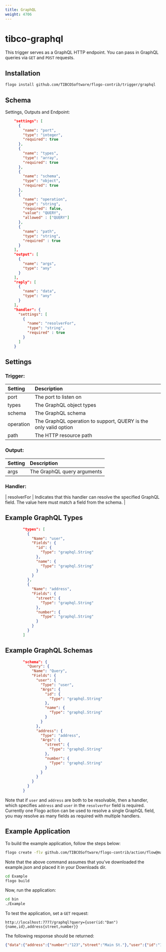 ```yaml
---
title: GraphQL
weight: 4706
---
```

# tibco-graphql
This trigger serves as a GraphQL HTTP endpoint. You can pass in GraphQL queries via `GET` and `POST` requests.

## Installation

```bash
flogo install github.com/TIBCOSoftware/flogo-contrib/trigger/graphql
```

## Schema
Settings, Outputs and Endpoint:

```json
    "settings": [
      {
        "name": "port",
        "type": "integer",
        "required": true
      },
      {
        "name": "types",
        "type": "array",
        "required": true
      },
      {
        "name": "schema",
        "type": "object",
        "required": true
      },
      {
        "name": "operation",
        "type": "string",
        "required": false,
        "value": "QUERY",
        "allowed" : ["QUERY"]
      },
      {
        "name": "path",
        "type": "string",
        "required" : true
      }
    ],
    "output": [
      {
        "name": "args",
        "type": "any"
      }
    ],
    "reply": [
      {
        "name": "data",
        "type": "any"
      }
    ],
    "handler": {
      "settings": [
        {
          "name": "resolverFor",
          "type": "string",
          "required" : true
        }
      ]
    }
```
## Settings
### Trigger:
| Setting     | Description    |
|:------------|:---------------|
| port | The port to listen on |         
| types | The GraphQL object types |
| schema | The GraphQL schema |
| operation | The GraphQL operation to support, QUERY is the only valid option |
| path | The HTTP resource path |
### Output:
| Setting     | Description    |
|:------------|:---------------|
| args      | The GraphQL query arguments |
### Handler:
| resolverFor      | Indicates that this handler can resolve the specified GraphQL field. The value here must match a field from the schema. |

## Example GraphQL Types

```json
        "types": [
          {
            "Name": "user",
            "Fields": {
              "id": {
                "Type": "graphql.String"
              },
              "name": {
                "Type": "graphql.String"
              }
            }
          },
          {
            "Name": "address",
            "Fields": {
              "street": {
                "Type": "graphql.String"
              },
              "number": {
                "Type": "graphql.String"
              }
            }
          }
        ]
```

## Example GraphQL Schemas

```json
        "schema": {
          "Query": {
            "Name": "Query",
            "Fields": {
              "user": {
                "Type": "user",
                "Args": {
                  "id": {
                    "Type": "graphql.String"
                  },
                  "name": {
                    "Type": "graphql.String"
                  }
                }
              },
              "address": {
                "Type": "address",
                "Args": {
                  "street": {
                    "Type": "graphql.String"
                  },
                  "number": {
                    "Type": "graphql.String"
                  }
                }
              }
            }
          }
        }
```

Note that if `user` and `address` are both to be resolvable, then a handler, which specifies `address` and `user` in the `resolverFor` field is required. Currently one Flogo action can be used to resolve a single GraphQL field, you may resolve as many fields as required with multiple handlers.

## Example Application

To build the example application, follow the steps below:

```bash
flogo create -flv github.com/TIBCOSoftware/flogo-contrib/action/flow@master,github.com/TIBCOSoftware/flogo-lib/engine@master -f ~/Downloads/example.json
```

Note that the above command assumes that you've downloaded the example.json and placed it in your Downloads dir.

```bash
cd Example
flogo build
```

Now, run the application:

```bash
cd bin
./Example
```

To test the application, set a `GET` request:

```
http://localhost:7777/graphql?query={user(id:"Dan"){name,id},address{street,number}}
```

The following response should be returned:

```json
{"data":{"address":{"number":"123","street":"Main St."},"user":{"id":"123","name":"Matt"}}}
```